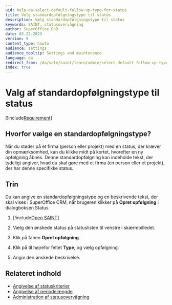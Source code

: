 ```yaml
---
uid: help-da-select-default-follow-up-type-for-status
title: Vælg standardopfølgningstype til status
description: Vælg standardopfølgningstype til status
keywords: SAINT, statusovervågning
author: SuperOffice RnD
date: 02.22.2023
version: 9
content_type: howto
audience: settings
audience_tooltip: Settings and maintenance
language: da
redirect_from: /da/sale/saint/learn/admin/select-default-follow-up-type-for-status
index: true
---
```


# Valg af standardopfølgningstype til status

[!include[Requirement](../includes/note-saint-req.md)]

## Hvorfor vælge en standardopfølgningstype?

Når du støder på et firma (person eller projekt) med en status, der kræver din opmærksomhed, kan du klikke midt på kortet, hvorefter en ny opfølgning åbnes. Denne standardopfølgning kan indeholde tekst, der tydeligt angiver, hvad du skal gøre med et firma (en person eller et projekt), der har denne specifikke status.

## Trin

Du kan angive en standardopfølgningstype og en beskrivende tekst, der skal vises i SuperOffice CRM, når brugeren klikker på **Opret opfølgning** i dialogboksen Status.

1. [!include[Open SAINT](includes/open-saint-select-tab.md)]

1. Vælg den ønskede status på statuslisten til venstre i skærmbilledet.

1. Klik på fanen **Opret opfølgning**.

1. Klik på <i class="ph ph-caret-down" aria-label="Chevron"></i> til højrefor feltet **Type**, og vælg opfølgning.

1. Angiv den ønskede beskrivelse.

## Relateret indhold

* [Angivelse af statuskriterier][1]
* [Angivelse af periodelængde][2]
* [Administration af statusovervågning][3]

<!-- Referenced links -->
[1]: select-status-criteria.md
[2]: select-period-length.md
[3]: manage-status-monitors.md

